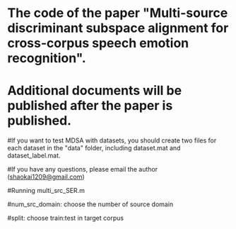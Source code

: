 # The code of the paper "Multi-source discriminant subspace alignment for cross-corpus speech emotion recognition".

# Additional documents will be published after the paper is published.

#If you want to test MDSA with datasets, you should create two files for each dataset in the "data" folder, including dataset.mat and dataset_label.mat.

#If you have any questions, please email the author (shaokai1209@gmail.com)

#Running multi_src_SER.m

#num_src_domain: choose the number of source domain

#split: choose train:test in target corpus

